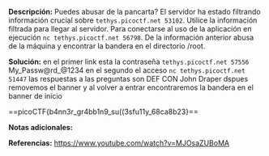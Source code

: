


**Descripción:**
Puedes abusar de la pancarta? El servidor ha estado filtrando información crucial sobre `tethys.picoctf.net 53102`. Utilice la información filtrada para llegar al servidor. Para conectarse al uso de la aplicación en ejecución `nc tethys.picoctf.net 56798`. De la información anterior abusa de la máquina y encontrar la bandera en el directorio /root.

**Solución:**
en el primer link esta la contraseña `tethys.picoctf.net 57556` My_Passw@rd_@1234
en el segundo el acceso 
`nc tethys.picoctf.net 51447`
las respuestas a las preguntas son 
DEF CON 
John Draper
dspues removemos el banner y al volver a entrar encontraremos la bandera en el banner de inicio 

==picoCTF{b4nn3r_gr4bb1n9_su((3sfu11y_68ca8b23}==


**Notas adicionales:**

**Referencias:** 
https://www.youtube.com/watch?v=MJOsaZUBoMA